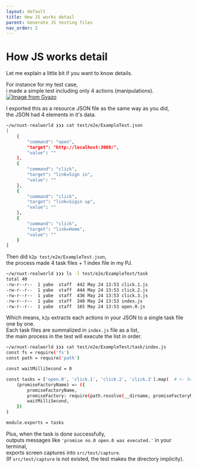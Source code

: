 ```yaml
---
layout: default
title: How JS works detail
parent: Generate JS testing files
nav_order: 2
---
```


# How JS works detail

Let me explain a little bit if you want to know details.

For instance for my test case,  
i made a simple test including only 4 actions (manipulations).  
[![Image from Gyazo](https://t.gyazo.com/teams/diverta/cca7381189d72719cd79b39037f01df7.png)](https://diverta.gyazo.com/cca7381189d72719cd79b39037f01df7)

I exported this as a resource JSON file as the same way as you did,  
the JSON had 4 elements in it's data.  
```sh
~/w/nuxt-realworld ❯❯❯ cat test/e2e/ExampleTest.json
[
    {
        "command": "open",
        "target": "http://localhost:3000/",
        "value": ""
    },
    {
        "command": "click",
        "target": "link=Sign in",
        "value": ""
    },
    {
        "command": "click",
        "target": "link=Sigin up",
        "value": ""
    },
    {
        "command": "click",
        "target": "link=Home",
        "value": ""
    }
]
```

Then did `k2p test/e2e/ExampleTest.json`,  
the process made 4 task files + 1 index file in my PJ.  
```sh
~/w/nuxt-realworld ❯❯❯ ls -l test/e2e/ExampleTest/task
total 40
-rw-r--r--  1 yabe  staff  442 May 24 13:53 click.1.js
-rw-r--r--  1 yabe  staff  444 May 24 13:53 click.2.js
-rw-r--r--  1 yabe  staff  436 May 24 13:53 click.3.js
-rw-r--r--  1 yabe  staff  340 May 24 13:53 index.js
-rw-r--r--  1 yabe  staff  165 May 24 13:53 open.0.js
```

Which means, `k2p` extracts each actions in your JSON to a single task file one by one.  
Each task files are summalized in `index.js` file as a list,  
the main process in the test will execute the list in order.  
```sh
~/w/nuxt-realworld ❯❯❯ cat test/e2e/ExampleTest/task/index.js
const fs = require('fs')
const path = require('path')

const waitMilliSecond = 0

const tasks = ['open.0', 'click.1', 'click.2', 'click.3'].map(  # <- here, a task files array.
    (promiseFactoryName) => ({
        promiseFactoryName,
        promiseFactory: require(path.resolve(__dirname, promiseFactoryName)),
        waitMilliSecond,
    })
)

module.exports = tasks
```

Plus, when the task is done successfully,  
outputs messages like `'promise no.0 open.0 was executed.'` in your terminal,  
exports screen captures into `src/test/capture`.  
(If `src/test/capture` is not existed, the test makes the directory implicity).

